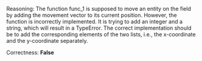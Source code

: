 Reasoning: The function func_1 is supposed to move an entity on the field by adding the movement vector to its current position. However, the function is incorrectly implemented. It is trying to add an integer and a string, which will result in a TypeError. The correct implementation should be to add the corresponding elements of the two lists, i.e., the x-coordinate and the y-coordinate separately.

Correctness: **False**